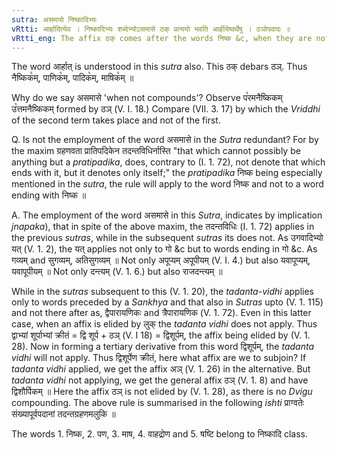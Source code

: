 ```yaml
---
sutra: असमासे निष्कादिभ्यः
vRtti: आर्हादित्येव । निष्कादिभ्यः शब्देभ्योऽसमासे ठक् प्रत्ययो भवति आर्हीयेष्वर्थेषु । ठञोपवादः ॥
vRtti_eng: The affix ठक् comes after the words निष्क &c, when they are not parts of a compound, the sense of the affix being that taught in the subsequent _sutras_ upto (V. 1. 63).
---
```

The word आर्हात् is understood in this _sutra_ also. This ठक् debars ठञ्. Thus नैष्किक꣡म्, पाणिक꣡म्, पादिक꣡म्, माषिक꣡म् ॥

Why do we say असमासे 'when not compounds'? Observe प꣡रमनैष्किकम् उ꣡त्तमनैष्किकम् formed by ठञ् (V. I. 18.) Compare (VII. 3. 17) by which the _Vriddhi_ of the second term takes place and not of the first.

Q. Is not the employment of the word असमासे in the _Sutra_ redundant? For by the maxim ग्रहणवता प्रातिपदिकेन तदन्तविधिर्नास्ति "that which cannot possibly be anything but a _pratipadika_, does, contrary to (I. 1. 72), not denote that which ends with it, but it denotes only itself;" the _pratipadika_ निष्क being especially mentioned in the _sutra_, the rule will apply to the word निष्क and not to a word ending with निष्क ॥

A. The employment of the word असमासे in this _Sutra_, indicates by implication _jnapaka_), that in spite of the above maxim, the तदन्तविधिः (I. 1. 72) applies in the previous _sutras_, while in the subsequent _sutras_ its does not. As उगवादिभ्यो यत् (V. 1. 2), the यत् applies not only to गो &c but to words ending in गो &c. As गव्यम् and सुगव्यम्, अतिसुगव्यम् ॥ Not only अपूप्यम् अपूपीयम् (V. I. 4.) but also यवापूप्यम्, यवापूपीयम् ॥ Not only दन्त्यम् (V. 1. 6.) but also राजदन्त्यम् ॥

While in the _sutras_ subsequent to this (V. 1. 20), the _tadanta_-_vidhi_ applies only to words preceded by a _Sankhya_ and that also in _Sutras_ upto (V. 1. 115) and not there after as, द्वैपारायणिकः and त्रैपारायणिक (V. 1. 72). Even in this latter case, when an affix is elided by लुक् the _tadanta_ _vidhi_ does not apply. Thus द्वाभ्यां शूर्पाभ्यां क्रीतं = द्वि शूर्प + ठञ् (V. I 18) = द्विशूर्पम्, the affix being elided by (V. 1. 28). Now in forming a tertiary derivative from this word द्विशूर्पम्, the _tadanta_ _vidhi_ will not apply. Thus द्विशूर्पेण क्रीतं, here what affix are we to subjoin? If _tadanta_ _vidhi_ applied, we get the affix अञ् (V. 1. 26) in the alternative. But _tadanta_ _vidhi_ not applying, we get the general affix ठञ् (V. 1. 8) and have द्विशौर्पिकम् ॥ Here the affix ठञ् is not elided by (V. 1. 28), as there is no _Dvigu_ compounding. The above rule is summarised in the following _ishti_ प्राग्वतेः संख्यापूर्वपदानां तदन्तग्रहणमलुकि ॥

The words 1. निष्क, 2. पण, 3. माष, 4. वाहद्रोण and 5. षष्टि belong to निष्कादि class.
